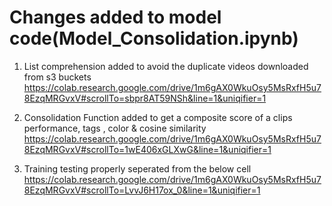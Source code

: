 # Changes added to model code(Model_Consolidation.ipynb)

1) List comprehension added to avoid the duplicate videos downloaded from s3 buckets 
https://colab.research.google.com/drive/1m6gAX0WkuOsy5MsRxfH5u78EzqMRGvxV#scrollTo=sbpr8AT59NSh&line=1&uniqifier=1

2) Consolidation Function added to get a composite score of a clips performance, tags , color & cosine similarity 
https://colab.research.google.com/drive/1m6gAX0WkuOsy5MsRxfH5u78EzqMRGvxV#scrollTo=1wE406xGLXwG&line=1&uniqifier=1

3) Training testing properly seperated from the below cell
https://colab.research.google.com/drive/1m6gAX0WkuOsy5MsRxfH5u78EzqMRGvxV#scrollTo=LvvJ6H17ox_0&line=1&uniqifier=1


